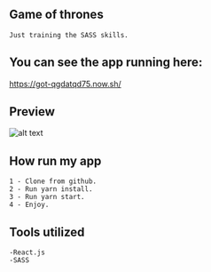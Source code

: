 ## Game of thrones

``` Just training the SASS skills. ```

## You can see the app running here:
 
 https://got-qgdatqd75.now.sh/


## Preview

![alt text](https://imgbbb.com/images/2019/09/04/Capture2e3bfb901195267f.jpg)

## How run my app

```
1 - Clone from github.
2 - Run yarn install.
3 - Run yarn start.
4 - Enjoy.
```
## Tools utilized
````
-React.js
-SASS

